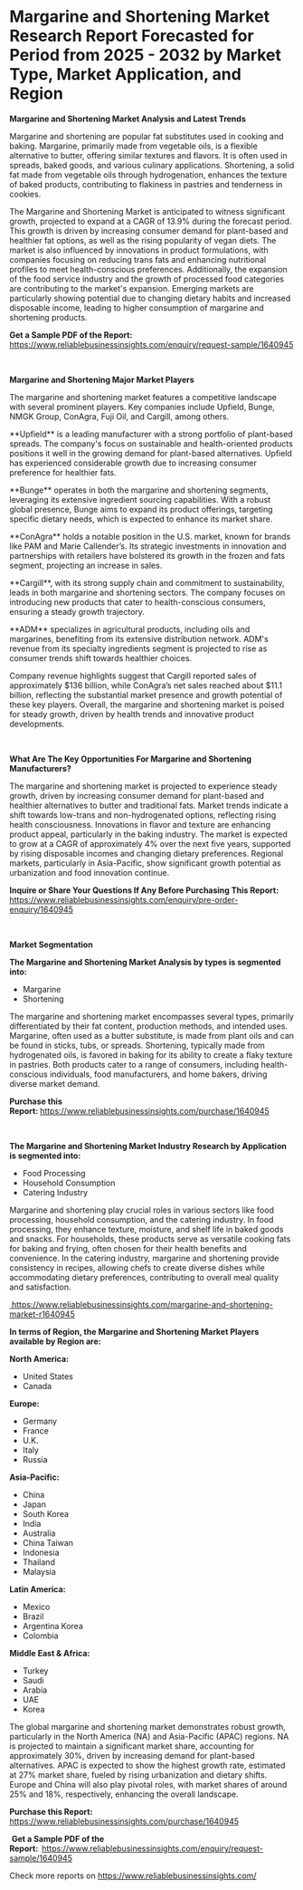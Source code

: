 <p><h1>Margarine and Shortening Market Research Report Forecasted for Period from 2025 -  2032 by Market Type, Market Application, and Region</h1></p><p><strong>Margarine and Shortening Market Analysis and Latest Trends</strong></p>
<p><p>Margarine and shortening are popular fat substitutes used in cooking and baking. Margarine, primarily made from vegetable oils, is a flexible alternative to butter, offering similar textures and flavors. It is often used in spreads, baked goods, and various culinary applications. Shortening, a solid fat made from vegetable oils through hydrogenation, enhances the texture of baked products, contributing to flakiness in pastries and tenderness in cookies.</p><p>The Margarine and Shortening Market is anticipated to witness significant growth, projected to expand at a CAGR of 13.9% during the forecast period. This growth is driven by increasing consumer demand for plant-based and healthier fat options, as well as the rising popularity of vegan diets. The market is also influenced by innovations in product formulations, with companies focusing on reducing trans fats and enhancing nutritional profiles to meet health-conscious preferences. Additionally, the expansion of the food service industry and the growth of processed food categories are contributing to the market's expansion. Emerging markets are particularly showing potential due to changing dietary habits and increased disposable income, leading to higher consumption of margarine and shortening products.</p></p>
<p><strong>Get a Sample PDF of the Report:&nbsp;</strong> <a href="https://www.reliablebusinessinsights.com/enquiry/request-sample/1640945?utm_campaign=2459&utm_medium=2&utm_source=Github&utm_content=ia&utm_term=15022025&utm_id=margarine-and-shortening">https://www.reliablebusinessinsights.com/enquiry/request-sample/1640945</a></p>
<p>&nbsp;</p>
<p><strong>Margarine and Shortening Major Market Players</strong></p>
<p><p>The margarine and shortening market features a competitive landscape with several prominent players. Key companies include Upfield, Bunge, NMGK Group, ConAgra, Fuji Oil, and Cargill, among others.</p><p>**Upfield** is a leading manufacturer with a strong portfolio of plant-based spreads. The company's focus on sustainable and health-oriented products positions it well in the growing demand for plant-based alternatives. Upfield has experienced considerable growth due to increasing consumer preference for healthier fats.</p><p>**Bunge** operates in both the margarine and shortening segments, leveraging its extensive ingredient sourcing capabilities. With a robust global presence, Bunge aims to expand its product offerings, targeting specific dietary needs, which is expected to enhance its market share.</p><p>**ConAgra** holds a notable position in the U.S. market, known for brands like PAM and Marie Callender’s. Its strategic investments in innovation and partnerships with retailers have bolstered its growth in the frozen and fats segment, projecting an increase in sales.</p><p>**Cargill**, with its strong supply chain and commitment to sustainability, leads in both margarine and shortening sectors. The company focuses on introducing new products that cater to health-conscious consumers, ensuring a steady growth trajectory.</p><p>**ADM** specializes in agricultural products, including oils and margarines, benefiting from its extensive distribution network. ADM's revenue from its specialty ingredients segment is projected to rise as consumer trends shift towards healthier choices.</p><p>Company revenue highlights suggest that Cargill reported sales of approximately $136 billion, while ConAgra’s net sales reached about $11.1 billion, reflecting the substantial market presence and growth potential of these key players. Overall, the margarine and shortening market is poised for steady growth, driven by health trends and innovative product developments.</p></p>
<p>&nbsp;</p>
<p><strong>What Are The Key Opportunities For Margarine and Shortening Manufacturers?</strong></p>
<p><p>The margarine and shortening market is projected to experience steady growth, driven by increasing consumer demand for plant-based and healthier alternatives to butter and traditional fats. Market trends indicate a shift towards low-trans and non-hydrogenated options, reflecting rising health consciousness. Innovations in flavor and texture are enhancing product appeal, particularly in the baking industry. The market is expected to grow at a CAGR of approximately 4% over the next five years, supported by rising disposable incomes and changing dietary preferences. Regional markets, particularly in Asia-Pacific, show significant growth potential as urbanization and food innovation continue.</p></p>
<p><strong>Inquire or Share Your Questions If Any Before Purchasing This Report:</strong> <a href="https://www.reliablebusinessinsights.com/enquiry/pre-order-enquiry/1640945?utm_campaign=2459&utm_medium=2&utm_source=Github&utm_content=ia&utm_term=15022025&utm_id=margarine-and-shortening">https://www.reliablebusinessinsights.com/enquiry/pre-order-enquiry/1640945</a></p>
<p>&nbsp;</p>
<p><strong>Market Segmentation</strong></p>
<p><strong>The Margarine and Shortening Market Analysis by types is segmented into:</strong></p>
<p><ul><li>Margarine</li><li>Shortening</li></ul></p>
<p><p>The margarine and shortening market encompasses several types, primarily differentiated by their fat content, production methods, and intended uses. Margarine, often used as a butter substitute, is made from plant oils and can be found in sticks, tubs, or spreads. Shortening, typically made from hydrogenated oils, is favored in baking for its ability to create a flaky texture in pastries. Both products cater to a range of consumers, including health-conscious individuals, food manufacturers, and home bakers, driving diverse market demand.</p></p>
<p><strong>Purchase this Report:&nbsp;</strong><a href="https://www.reliablebusinessinsights.com/purchase/1640945?utm_campaign=2459&utm_medium=2&utm_source=Github&utm_content=ia&utm_term=15022025&utm_id=margarine-and-shortening">https://www.reliablebusinessinsights.com/purchase/1640945</a></p>
<p>&nbsp;</p>
<p><strong>The Margarine and Shortening Market Industry Research by Application is segmented into:</strong></p>
<p><ul><li>Food Processing</li><li>Household Consumption</li><li>Catering Industry</li></ul></p>
<p><p>Margarine and shortening play crucial roles in various sectors like food processing, household consumption, and the catering industry. In food processing, they enhance texture, moisture, and shelf life in baked goods and snacks. For households, these products serve as versatile cooking fats for baking and frying, often chosen for their health benefits and convenience. In the catering industry, margarine and shortening provide consistency in recipes, allowing chefs to create diverse dishes while accommodating dietary preferences, contributing to overall meal quality and satisfaction.</p></p>
<p><a href="https://www.reliablebusinessinsights.com/margarine-and-shortening-market-r1640945?utm_campaign=2459&utm_medium=2&utm_source=Github&utm_content=ia&utm_term=15022025&utm_id=margarine-and-shortening">&nbsp;https://www.reliablebusinessinsights.com/margarine-and-shortening-market-r1640945</a></p>
<p><strong>In terms of Region, the Margarine and Shortening Market Players available by Region are:</strong></p>
<p>
    <p> <strong> North America: </strong>
        <ul>
            <li>United States</li>
            <li>Canada</li>
        </ul>
        </p> 
    <p> <strong> Europe: </strong>
        <ul>
            <li>Germany</li>
            <li>France</li>
            <li>U.K.</li>
            <li>Italy</li>
            <li>Russia</li>
        </ul>
        </p> 
    <p> <strong> Asia-Pacific: </strong>
        <ul>
            <li>China</li>
            <li>Japan</li>
            <li>South Korea</li>
            <li>India</li>
            <li>Australia</li>
            <li>China Taiwan</li>
            <li>Indonesia</li>
            <li>Thailand</li>
            <li>Malaysia</li>
        </ul>
        </p> 
    <p> <strong> Latin America: </strong>
        <ul>
            <li>Mexico</li>
            <li>Brazil</li>
            <li>Argentina Korea</li>
            <li>Colombia</li>
        </ul>
        </p> 
    <p> <strong> Middle East & Africa: </strong>
        <ul>
            <li>Turkey</li>
            <li>Saudi</li>
            <li>Arabia</li>
            <li>UAE</li>
            <li>Korea</li>
        </ul>
    </p>
    </p>
<p><p>The global margarine and shortening market demonstrates robust growth, particularly in the North America (NA) and Asia-Pacific (APAC) regions. NA is projected to maintain a significant market share, accounting for approximately 30%, driven by increasing demand for plant-based alternatives. APAC is expected to show the highest growth rate, estimated at 27% market share, fueled by rising urbanization and dietary shifts. Europe and China will also play pivotal roles, with market shares of around 25% and 18%, respectively, enhancing the overall landscape.</p></p>
<p><strong>Purchase this Report: </strong><a href="https://www.reliablebusinessinsights.com/purchase/1640945?utm_campaign=2459&utm_medium=2&utm_source=Github&utm_content=ia&utm_term=15022025&utm_id=margarine-and-shortening">https://www.reliablebusinessinsights.com/purchase/1640945</a></p>
<p>&nbsp;<strong>Get a Sample PDF of the Report:&nbsp;&nbsp;</strong><a href="https://www.reliablebusinessinsights.com/enquiry/request-sample/1640945?utm_campaign=2459&utm_medium=2&utm_source=Github&utm_content=ia&utm_term=15022025&utm_id=margarine-and-shortening">https://www.reliablebusinessinsights.com/enquiry/request-sample/1640945</a></p>
<p><strong></strong></p>
<p>Check more reports on <a href="https://www.reliablebusinessinsights.com/?utm_campaign=2459&utm_medium=2&utm_source=Github&utm_content=ia&utm_term=15022025&utm_id=margarine-and-shortening">https://www.reliablebusinessinsights.com/</a></p>